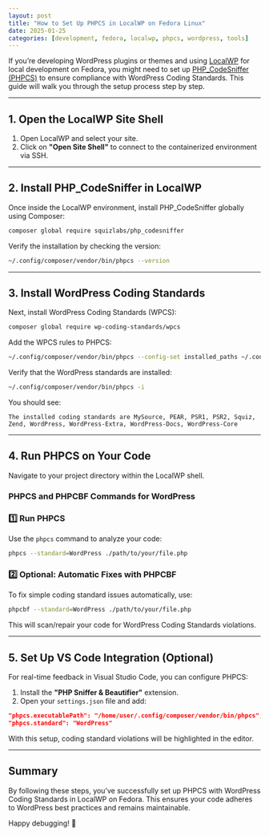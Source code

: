 ```yaml
---
layout: post
title: "How to Set Up PHPCS in LocalWP on Fedora Linux"
date: 2025-01-25
categories: [development, fedora, localwp, phpcs, wordpress, tools]
---
```


If you’re developing WordPress plugins or themes and using [LocalWP](https://localwp.com/) for local development on Fedora, you might need to set up [PHP_CodeSniffer (PHPCS)](https://github.com/squizlabs/PHP_CodeSniffer) to ensure compliance with WordPress Coding Standards. This guide will walk you through the setup process step by step.

---

## 1. Open the LocalWP Site Shell
1. Open LocalWP and select your site.
2. Click on **"Open Site Shell"** to connect to the containerized environment via SSH.

---

## 2. Install PHP_CodeSniffer in LocalWP
Once inside the LocalWP environment, install PHP_CodeSniffer globally using Composer:

```bash
composer global require squizlabs/php_codesniffer
```

Verify the installation by checking the version:

```bash
~/.config/composer/vendor/bin/phpcs --version
```

---

## 3. Install WordPress Coding Standards
Next, install WordPress Coding Standards (WPCS):

```bash
composer global require wp-coding-standards/wpcs
```

Add the WPCS rules to PHPCS:

```bash
~/.config/composer/vendor/bin/phpcs --config-set installed_paths ~/.config/composer/vendor/wp-coding-standards/wpcs
```

Verify that the WordPress standards are installed:

```bash
~/.config/composer/vendor/bin/phpcs -i
```

You should see:

```
The installed coding standards are MySource, PEAR, PSR1, PSR2, Squiz, Zend, WordPress, WordPress-Extra, WordPress-Docs, WordPress-Core
```

---

## 4. Run PHPCS on Your Code
Navigate to your project directory within the LocalWP shell. 

### PHPCS and PHPCBF Commands for WordPress

### 1️⃣ Run PHPCS
Use the `phpcs` command to analyze your code:

```bash
phpcs --standard=WordPress ./path/to/your/file.php
```

### 2️⃣ Optional: Automatic Fixes with PHPCBF
To fix simple coding standard issues automatically, use:

```bash
phpcbf --standard=WordPress ./path/to/your/file.php
```

This will scan/repair your code for WordPress Coding Standards violations.

---

## 5. Set Up VS Code Integration (Optional)
For real-time feedback in Visual Studio Code, you can configure PHPCS:

1. Install the **"PHP Sniffer & Beautifier"** extension.
2. Open your `settings.json` file and add:

```json
"phpcs.executablePath": "/home/user/.config/composer/vendor/bin/phpcs",
"phpcs.standard": "WordPress"
```

With this setup, coding standard violations will be highlighted in the editor.

---

## Summary
By following these steps, you’ve successfully set up PHPCS with WordPress Coding Standards in LocalWP on Fedora. This ensures your code adheres to WordPress best practices and remains maintainable.

Happy debugging! 🚀


